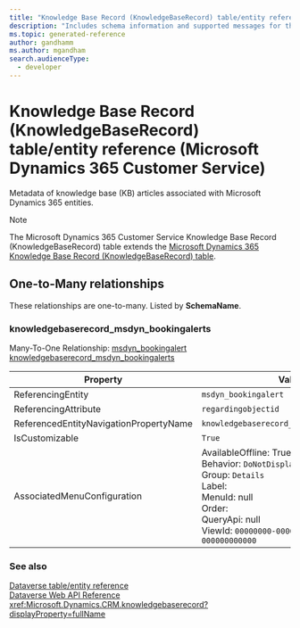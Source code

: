 ```yaml
---
title: "Knowledge Base Record (KnowledgeBaseRecord) table/entity reference (Microsoft Dynamics 365 Customer Service)"
description: "Includes schema information and supported messages for the Knowledge Base Record (KnowledgeBaseRecord) table/entity with Microsoft Dynamics 365 Customer Service."
ms.topic: generated-reference
author: gandhamm
ms.author: mgandham
search.audienceType: 
  - developer
---
```


# Knowledge Base Record (KnowledgeBaseRecord) table/entity reference (Microsoft Dynamics 365 Customer Service)

Metadata of knowledge base (KB) articles associated with Microsoft Dynamics 365 entities.

> [!NOTE]
> The Microsoft Dynamics 365 Customer Service Knowledge Base Record (KnowledgeBaseRecord) table extends the [Microsoft Dynamics 365 Knowledge Base Record (KnowledgeBaseRecord) table](/dynamics365/developer/reference/entities/knowledgebaserecord).




## One-to-Many relationships

These relationships are one-to-many. Listed by **SchemaName**.

### <a name="BKMK_knowledgebaserecord_msdyn_bookingalerts"></a> knowledgebaserecord_msdyn_bookingalerts

Many-To-One Relationship: [msdyn_bookingalert knowledgebaserecord_msdyn_bookingalerts](msdyn_bookingalert.md#BKMK_knowledgebaserecord_msdyn_bookingalerts)

|Property|Value|
|---|---|
|ReferencingEntity|`msdyn_bookingalert`|
|ReferencingAttribute|`regardingobjectid`|
|ReferencedEntityNavigationPropertyName|`knowledgebaserecord_msdyn_bookingalerts`|
|IsCustomizable|`True`|
|AssociatedMenuConfiguration|AvailableOffline: True<br />Behavior: `DoNotDisplay`<br />Group: `Details`<br />Label: <br />MenuId: null<br />Order: <br />QueryApi: null<br />ViewId: `00000000-0000-0000-0000-000000000000`|



### See also

[Dataverse table/entity reference](/power-apps/developer/data-platform/reference/about-entity-reference)  
[Dataverse Web API Reference](/power-apps/developer/data-platform/webapi/reference/about)   
<xref:Microsoft.Dynamics.CRM.knowledgebaserecord?displayProperty=fullName>
